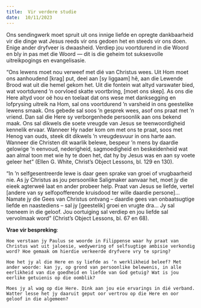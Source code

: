 ```yaml
---
title:  Vir verdere studie
date:  10/11/2023
---
```


Ons sendingwerk moet spruit uit ons innige liefde en opregte dankbaarheid vir die dinge wat Jesus reeds vir ons gedoen het en steeds vir ons doen. Enige ander dryfveer is dwaasheid. Verdiep jou voortdurend in die Woord en bly in pas met die Woord — dit is die geheim tot suksesvolle uitreikpogings en evangelisasie.

“Ons lewens moet nou verweef met dié van Christus wees. Uit Hom moet ons aanhoudend [krag] put, deel aan [sy liggaam] hê, aan die Lewende Brood wat uit die hemel gekom het. Uit die fontein wat altyd varswater bied, wat voortdurend ’n oorvloed skatte voortbring, [moet ons skep]. As ons die Here altyd voor oë hou en toelaat dat ons wese met danksegging en lofprysing uitreik na Hom, sal ons voortdurend ’n varsheid in ons geestelike lewens smaak. Ons gebede sal soos ’n gesprek wees, asof ons praat met ’n vriend. Dan sal die Here sy verborgenhede persoonlik aan ons bekend maak. Ons sal dikwels die soete vreugde van Jesus se teenwoordigheid kennelik ervaar. Wanneer Hy nader kom om met ons te praat, soos met Henog van ouds, steek dit dikwels ’n vreugdesvuur in ons harte aan. Wanneer die Christen dit waarlik belewe, bespeur ’n mens by daardie gelowige ’n eenvoud, nederigheid, sagmoedigheid en beskeidenheid wat aan almal toon met wie hy te doen het, dat hy by Jesus was en aan sy voete geleer het” (Ellen G. White, Christ’s Object Lessons, bl. 129 en 130).

“In ’n selfgesentreerde lewe is daar geen sprake van groei of vrugbaarheid nie. As jy Christus as jou persoonlike Saligmaker aanvaar het, moet jy die eieek agterweë laat en ander probeer help. Praat van Jesus se liefde, vertel [andere van sy selfopofferende kruisdood ter wille daardie persone]… Namate jy die Gees van Christus ontvang – daardie gees van onbaatsugtige liefde en naastediens – sal jy [geestelik] groei en vrugte dra… Jy sal toeneem in die geloof. Jou oortuiging sal verdiep en jou liefde sal vervolmaak word” (Christ’s Object Lessons, bl. 67 en 68).

**Vrae vir bespreking**:

`Hoe verstaan jy Paulus se woorde in Filippense waar hy praat van Christus wat uit jaloesie, wedywering of selfsugtige ambisie verkondig word? Hoe gemaak om hierdie verkeerde dryfvere vry te spring? `

`Hoe het jy al die Here en sy liefde as ’n werklikheid beleef? Met ander woorde: kan jy, op grond van persoonlike belewenis, in alle eerlikheid van die goedheid en liefde van God getuig? Wat is jou eerlike getuienis op die oomblik?  `

`Moes jy al wag op die Here. Dink aan jou eie ervarings in dié verband. Watter lesse het jy daaruit geput oor vertrou op die Here en oor geloof in die algemeen? `